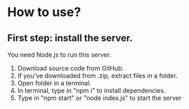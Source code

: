 # How to use?
## First step: install the server.
You need Node.js to run this server.
1. Download source code from GitHub.
2. If you've downloaded from .zip, extract files in a folder.
3.  Open folder in a terminal.
4. In terminal, type in "npm i" to install dependencies.
5. Type in "npm start" or "node index.js" to start the server

